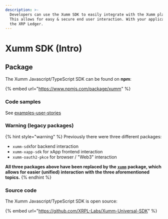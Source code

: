 ```yaml
---
description: >-
  Developers can use the Xumm SDK to easily integrate with the Xumm platform.
  This allows for easy & secure end user interaction. With your application &
  the XRP Ledger.
---
```


# Xumm SDK (Intro)

## Package

The Xumm Javascript/TypeScript SDK can be found on **npm**:

{% embed url="https://www.npmjs.com/package/xumm" %}

### Code samples

See [examples-user-stories](examples-user-stories/ "mention")

### Warning (legacy packages)

{% hint style="warning" %}
Previously there were three different packages:

* `xumm-sdk`for backend interaction
* `xumm-xapp-sdk` for xApp frontend interaction
* `xumm-oauth2-pkce` for browser / "Web3" interaction

**All three packages above have been replaced by the** [**`xumm`**](https://www.npmjs.com/package/xumm) **package, which allows for easier (unified) interaction with the three aforementioned topics.**
{% endhint %}

### Source code

The Xumm Javascript/TypeScript SDK is open source:

{% embed url="https://github.com/XRPL-Labs/Xumm-Universal-SDK" %}
